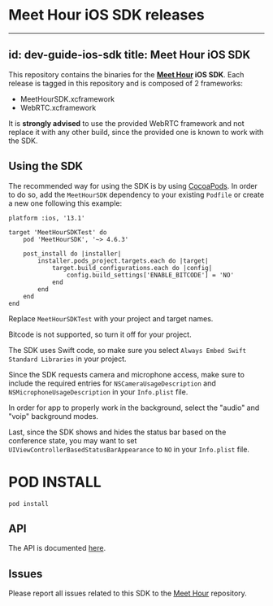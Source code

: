 # Meet Hour iOS SDK releases

---
id: dev-guide-ios-sdk
title: Meet Hour iOS SDK
---

This repository contains the binaries for the **[Meet Hour]() iOS SDK**. Each
release is tagged in this repository and is composed of 2 frameworks:

- MeetHourSDK.xcframework
- WebRTC.xcframework

It is **strongly advised** to use the provided WebRTC framework and not
replace it with any other build, since the provided one is known to work
with the SDK.

## Using the SDK

The recommended way for using the SDK is by using [CocoaPods](https://cocoapods.org/pods/MeetHourSDK). In order to
do so, add the `MeetHourSDK` dependency to your existing `Podfile` or create
a new one following this example:

```
platform :ios, '13.1'

target 'MeetHourSDKTest' do
    pod 'MeetHourSDK', '~> 4.6.3'

    post_install do |installer|
        installer.pods_project.targets.each do |target|
            target.build_configurations.each do |config|
                config.build_settings['ENABLE_BITCODE'] = 'NO'
            end
        end
    end
end
```

Replace `MeetHourSDKTest` with your project and target names.

Bitcode is not supported, so turn it off for your project.

The SDK uses Swift code, so make sure you select `Always Embed Swift Standard Libraries`
in your project.

Since the SDK requests camera and microphone access, make sure to include the
required entries for `NSCameraUsageDescription` and `NSMicrophoneUsageDescription`
in your `Info.plist` file.

In order for app to properly work in the background, select the "audio" and "voip"
background modes.

Last, since the SDK shows and hides the status bar based on the conference state,
you may want to set `UIViewControllerBasedStatusBarAppearance` to `NO` in your
`Info.plist` file.


# POD INSTALL
```
pod install
```

## API

The API is documented [here](API.md).

## Issues

Please report all issues related to this SDK to the [Meet Hour]() repository.

[CocoaPods]: https://cocoapods.org/pods/MeetHourSDK
[DownloadSDK]: https://github.com/v-empower/MeetHour-MobileSDKs
